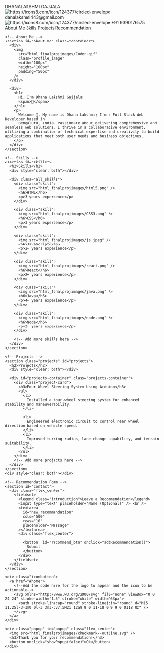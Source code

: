 <!DOCTYPE html>
<html>
  <head>
    <title>Dhana Lakshmi Gajjala - Portfolio</title>
    <link rel="stylesheet" href="./style.css" />
    <script src="./script.js"></script>
  </head>
  <body>
    <!-- Navigation Bar -->
    <nav>
      <div id="home">
        <div class="profile_name">
          DHANALAKSHMI GAJJALA
          <div class="contact_info">
            <img
              src="html_finalprojimages/envelope.png"
              alt="https://icons8.com/icon/124377/circled-envelope"
            />
            danalakshmi443@gmail.com
          </div>
          <div style="clear: both"></div>
          <div class="contact_info">
            <img
              src="html_finalprojimages/phone.png"
              alt="https://icons8.com/icon/124377/circled-envelope"
            />
            +91 9390176575
          </div>
        </div>
        <div class="topdiv">
          <a class="topmenu" href="#about-me">About Me</a>
          <!-- Add the links for Skills, Projects and Recommendation here -->
          <a class="topmenu" href="#skills">Skills</a>
          <a class="topmenu" href="#projects">Projects</a>
          <a class="topmenu" href="#recommendations">Recommendation</a>
        </div>
      </div>
    </nav>

    <!-- About Me -->
    <section id="about-me" class="container">
      <div>
        <img
          src="html_finalprojimages/Coder.gif"
          class="profile_image"
          width="100px"
          height="100px"
          padding="50px"
        />
      </div>

      <div>
        <h1>
          Hi, I'm Dhana Lakshmi Gajjala!
          <span>👋</span>
        </h1>
        <p>
          Welcome 👋, My name is Dhana Lakshmi; I'm a Full Stack Web Developer based in
          Bengaluru, India. Passionate about delivering comprehensive and seamless web solutions, I thrive in a collaborative environment, utilizing a combination of technical expertise and creativity to build applications that meet both user needs and business objectives.
        </p>
      </div>
    </section>

    <!-- Skills -->
    <section id="skills">
      <h2>Skills</h2>
      <div style="clear: both"></div>

      <div class="all_skills">
        <div class="skill">
          <img src="html_finalprojimages/html5.png" />
          <h6>HTML</h6>
          <p>3 years experience</p>
        </div>

        <div class="skill">
          <img src="html_finalprojimages/CSS3.png" />
          <h6>CSS</h6>
          <p>3 years experience</p>
        </div>

        <div class="skill">
          <img src="html_finalprojimages/js.jpeg" />
          <h6>JavaScript</h6>
          <p>2+ years experience</p>
        </div>

        <div class="skill">
          <img src="html_finalprojimages/react.png" />
          <h6>React</h6>
          <p>2+ years experience</p>
        </div>

        <div class="skill">
          <img src="html_finalprojimages/java.png" />
          <h6>Java</h6>
          <p>4+ years experience</p>
        </div>

        <div class="skill">
          <img src="html_finalprojimages/node.png" />
          <h6>Node</h6>
          <p>2+ years experience</p>
        </div>

        <!-- Add more skills here -->
      </div>
    </section>

    <!-- Projects -->
    <section class="projects" id="projects">
      <h2>Projects</h2>
      <div style="clear: both"></div>

      <div id="projects-container" class="projects-container">
        <div class="project-card">
          <h3>Four-Wheel Steering System Using Arduino</h3>
          <ul>
            <li>
              Installed a four-wheel steering system for enhanced stability and maneuverability.
            </li>

            <li>
              Engineered electronic circuit to control rear wheel direction based on vehicle speed.
            </li>
            <li>
              Improved turning radius, lane-change capability, and terrain suitability.
            </li>
          </ul>
        </div>
        <!-- Add more projects here -->
      </div>
    </section>
    <div style="clear: both"></div>

    <!-- Recommendation Form -->
    <section id="contact">
      <div class="flex_center">
        <fieldset>
          <legend class="introduction">Leave a Recommendation</legend>
          <input type="text" placeholder="Name (Optional)" /> <br />
          <textarea
            id="new_recommendation"
            cols="500"
            rows="10"
            placeholder="Message"
          ></textarea>
          <div class="flex_center">
            
            <button  id="recommend_btn" onclick="addRecommendation()">
              Submit
            </button>
          </div>
        </fieldset>
      </div>
    </section>

    <div class="iconbutton">
      <a href="#home">
        <!--Add the code here for the logo to appear and the icon to be actionable-->
        <svg xmlns="http://www.w3.org/2000/svg" fill="none" viewBox="0 0 24 24" stroke-width="1.5" stroke="white" width="63px">
          <path stroke-linecap="round" stroke-linejoin="round" d="M15 11.25l-3-3m0 0l-3 3m3-3v7.5M21 12a9 9 0 11-18 0 9 9 0 0118 0z" />
        </svg>
      </a>
    </div>

    <div class="popup" id="popup" class="flex_center">
      <img src="html_finalprojimages/checkmark--outline.svg" />
      <h3>Thank you for your recommendation!</h3>
      <button onclick="showPopup(false)">Ok</button>
    </div>
  </body>
</html>
